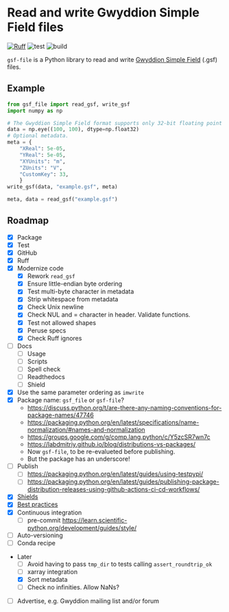 # Read and write Gwyddion Simple Field files

[![Ruff](https://img.shields.io/endpoint?url=https://raw.githubusercontent.com/astral-sh/ruff/main/assets/badge/v2.json)](https://github.com/astral-sh/ruff)
![test](https://github.com/angelo-peronio/gsf-file/actions/workflows/test.yaml/badge.svg)
![build](https://github.com/angelo-peronio/gsf-file/actions/workflows/build.yaml/badge.svg)

`gsf-file` is a Python library to read and write [Gwyddion Simple Field](http://gwyddion.net/documentation/user-guide-en/gsf.html) (.gsf) files.

## Example

```python
from gsf_file import read_gsf, write_gsf
import numpy as np

# The Gwyddion Simple Field format supports only 32-bit floating point data.
data = np.eye((100, 100), dtype=np.float32)
# Optional metadata.
meta = {
    "XReal": 5e-05,
    "YReal": 5e-05,
    "XYUnits": "m",
    "ZUnits": "V",
    "CustomKey": 33,
    }
write_gsf(data, "example.gsf", meta)

meta, data = read_gsf("example.gsf")
```

## Roadmap

- [x] Package
- [x] Test
- [x] GitHub
- [x] Ruff
- [x] Modernize code
    - [x] Rework `read_gsf`
    - [x] Ensure little-endian byte ordering
    - [x] Test multi-byte character in metadata
    - [x] Strip whitespace from metadata
    - [x] Check Unix newline
    - [x] Check NUL and = character in header. Validate functions.
    - [x] Test not allowed shapes
    - [x] Peruse specs
    - [x] Check Ruff ignores
- [ ] Docs
    - [ ] Usage
    - [ ] Scripts
    - [ ] Spell check
    - [ ] Readthedocs
    - [ ] Shield
- [x] Use the same parameter ordering as `imwrite`
- [x] Package name: `gsf_file` or `gsf-file`?
    - <https://discuss.python.org/t/are-there-any-naming-conventions-for-package-names/47746>
    - <https://packaging.python.org/en/latest/specifications/name-normalization/#names-and-normalization>
    - <https://groups.google.com/g/comp.lang.python/c/Y5zcSR7wn7c>
    - <https://labdmitriy.github.io/blog/distributions-vs-packages/>
    - Now `gsf-file`, to be re-evalueted before publishing.
    - But the package has an underscore!
- [ ] Publish
    - [ ] <https://packaging.python.org/en/latest/guides/using-testpypi/>
    - [ ] <https://packaging.python.org/en/latest/guides/publishing-package-distribution-releases-using-github-actions-ci-cd-workflows/>
- [x] [Shields](https://shields.io/)
- [x] [Best practices](https://learn.scientific-python.org/development/guides/packaging-simple/)
- [x] Continuous integration
    - [ ] pre-commit <https://learn.scientific-python.org/development/guides/style/>
- [ ] Auto-versioning
- [ ] Conda recipe
- Later
    - [ ] Avoid having to pass `tmp_dir` to tests calling `assert_roundtrip_ok`
    - [ ] xarray integration
    - [x] Sort metadata
    - [ ] Check no infinities. Allow NaNs?
- [ ] Advertise, e.g. Gwyddion mailing list and/or forum
